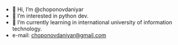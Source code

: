 - 👋 Hi, I’m @choponovdaniyar
- 👀 I’m interested in python dev.
- 🌱 I’m currently learning in international university of information technology.
- e-mail: choponovdaniyar@gmail.com
   
